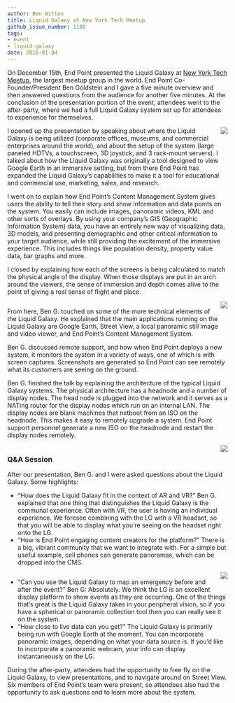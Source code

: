 ```yaml
---
author: Ben Witten
title: Liquid Galaxy at New York Tech Meetup
github_issue_number: 1188
tags:
- event
- liquid-galaxy
date: 2016-01-04
---
```


On December 15th, End Point presented the Liquid Galaxy at [New York Tech Meetup](https://nytm.org/), the largest meetup group in the world. End Point Co-Founder/President Ben Goldstein and I gave a five minute overview and then answered questions from the audience for another five minutes. At the conclusion of the presentation portion of the event, attendees went to the after-party, where we had a full Liquid Galaxy system set up for attendees to experience for themselves.

<div class="separator" style="clear: both; text-align: center;"><a href="/blog/2016/01/liquid-galaxy-at-new-york-tech-meetup_4/image-0-big.jpeg" imageanchor="1" style="clear: right; float: right; margin-bottom: 1em; margin-left: 1em;"><img border="0" src="/blog/2016/01/liquid-galaxy-at-new-york-tech-meetup_4/image-0.jpeg"/></a></div>

I opened up the presentation by speaking about where the Liquid Galaxy is being utilized (corporate offices, museums, and commercial enterprises around the world), and about the setup of the system (large paneled HDTVs, a touchscreen, 3D joystick, and 3 rack-mount servers). I talked about how the Liquid Galaxy was originally a tool designed to view Google Earth in an immersive setting, but from there End Point has expanded the Liquid Galaxy’s capabilities to make it a tool for educational and commercial use, marketing, sales, and research.

I went on to explain how End Point’s Content Management System gives users the ability to tell their story and show information and data points on the system. You easily can include images, panoramic videos, KML and other sorts of overlays. By using your company’s GIS (Geographic Information System) data, you have an entirely new way of visualizing data, 3D models, and presenting demographic and other critical information to your target audience, while still providing the excitement of the immersive experience. This includes things like population density, property value data, bar graphs and more.

I closed by explaining how each of the screens is being calculated to match the physical angle of the display. When those displays are put in an arch around the viewers, the sense of immersion and depth comes alive to the point of giving a real sense of flight and place.

<div class="separator" style="clear: both; text-align: center;"><a href="/blog/2016/01/liquid-galaxy-at-new-york-tech-meetup_4/image-1-big.jpeg" imageanchor="1" style="clear: right; float: right; margin-bottom: 1em; margin-left: 1em;"><img border="0" src="/blog/2016/01/liquid-galaxy-at-new-york-tech-meetup_4/image-1.jpeg"/></a></div>

From here, Ben G. touched on some of the more technical elements of the Liquid Galaxy. He explained that the main applications running on the Liquid Galaxy are Google Earth, Street View, a local panoramic still image and video viewer, and End Point’s Content Management System.

Ben G. discussed remote support, and how when End Point deploys a new system, it monitors the system in a variety of ways, one of which is with screen captures. Screenshots are generated so End Point can see remotely what its customers are seeing on the ground.

Ben G. finished the talk by explaining the architecture of the typical Liquid Galaxy systems. The physical architecture has a headnode and a number of display nodes. The head node is plugged into the network and it serves as a NATing router for the display nodes which run on an internal LAN. The display nodes are blank machines that netboot from an ISO on the headnode. This makes it easy to remotely upgrade a system. End Point support personnel generate a new ISO on the headnode and restart the display nodes remotely.

<div class="separator" style="clear: both; text-align: center;"><a href="/blog/2016/01/liquid-galaxy-at-new-york-tech-meetup_4/image-2-big.jpeg" imageanchor="1" style="clear: right; float: right; margin-bottom: 1em; margin-left: 1em;"><img border="0" src="/blog/2016/01/liquid-galaxy-at-new-york-tech-meetup_4/image-2.jpeg"/></a></div>

### Q&A Session

After our presentation, Ben G. and I were asked questions about the Liquid Galaxy. Some highlights:

- “How does the Liquid Galaxy fit in the context of AR and VR?” Ben G. explained that one thing that distinguishes the Liquid Galaxy is the communal experience. Often with VR, the user is having an individual  experience. We foresee combining with the LG with a VR headset, so that you will be able to display what you’re seeing on the headset right onto the LG.
- “How is End Point engaging content creators for the platform?” There is a big, vibrant community that we want to integrate with. For a simple but useful example, cell phones can generate panoramas, which can be dropped into the CMS.

<div class="separator" style="clear: both; text-align: center;"><a href="/blog/2016/01/liquid-galaxy-at-new-york-tech-meetup_4/image-3-big.jpeg" imageanchor="1" style="clear: right; float: right; margin-bottom: 1em; margin-left: 1em;"><img border="0" src="/blog/2016/01/liquid-galaxy-at-new-york-tech-meetup_4/image-3.jpeg"/></a></div>

- “Can you use the Liquid Galaxy to map an emergency before and after the event?” Ben G: Absolutely. We think the LG is an excellent display platform to show events as they are occurring. One of the things that’s great is the Liquid Galaxy takes in your peripheral vision, so if you have a spherical or panoramic collection tool then you can really see it on the system.
- “How close to live data can you get?” The Liquid Galaxy is primarily being run with Google Earth at the moment. You can incorporate panoramic images, depending on what your data source is. If you’d like to incorporate a panoramic webcam, your info can display instantaneously on the LG.

During the after-party, attendees had the opportunity to free fly on the Liquid Galaxy, to view presentations, and to navigate around on Street View. Six members of End Point’s team were present, so attendees also had the opportunity to ask questions and to learn more about the system.
